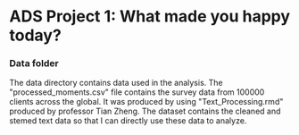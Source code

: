 # ADS Project 1: What made you happy today?
### Data folder

The data directory contains data used in the analysis. The "processed_moments.csv" file contains the survey data from 100000 clients
across the global. It was produced by using "Text_Processing.rmd" produced by professor 
Tian Zheng. The dataset contains the cleaned and stemed text data so that I can directly 
use these data to analyze.

